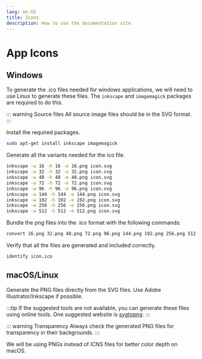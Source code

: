 ```yaml
---
lang: en-US
title: Icons
description: How to use the documentation site
---
```


# App Icons

## Windows

To generate the .ico files needed for windows applications, we will need to use Linux to generate these files. The `inkscape` and `imagemagick` packages are required to do this.

::: warning Source files
All source image files should be in the SVG format.
:::

Install the required packages.

```bash
sudo apt-get install inkscape imagemagick
```

Generate all the variants needed for the ico file.

```bash
inkscape -w 16 -h 16 -e 16.png icon.svg
inkscape -w 32 -h 32 -e 32.png icon.svg
inkscape -w 48 -h 48 -e 48.png icon.svg
inkscape -w 72 -h 72 -e 72.png icon.svg
inkscape -w 96 -h 96 -e 96.png icon.svg
inkscape -w 144 -h 144 -e 144.png icon.svg
inkscape -w 192 -h 192 -e 192.png icon.svg
inkscape -w 256 -h 256 -e 256.png icon.svg
inkscape -w 512 -h 512 -e 512.png icon.svg
```

Bundle the png files into the .ico format with the following commands:

```bash
convert 16.png 32.png 48.png 72.png 96.png 144.png 192.png 256.png 512.png icon.ico
```

Verify that all the files are generated and included correctly.

```bash
identify icon.ico
```

## macOS/Linux

Generate the PNG files directly from the SVG files. Use Adobe Illustrator/Inkscape if possible.

:::tip
If the suggested tools are not available, you can generate these files using online tools.
One suggested website is [svgtopng](https://svgtopng.com).
:::

::: warning Transparency
Always check the generated PNG files for transparency in their backgrounds.
:::

We will be using PNGs instead of ICNS files for better color depth on macOS.
